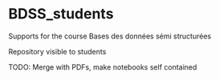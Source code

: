 # BDSS_students

Supports for the course Bases des données sémi structurées

Repository visible to students


TODO: Merge with PDFs, make notebooks self contained

